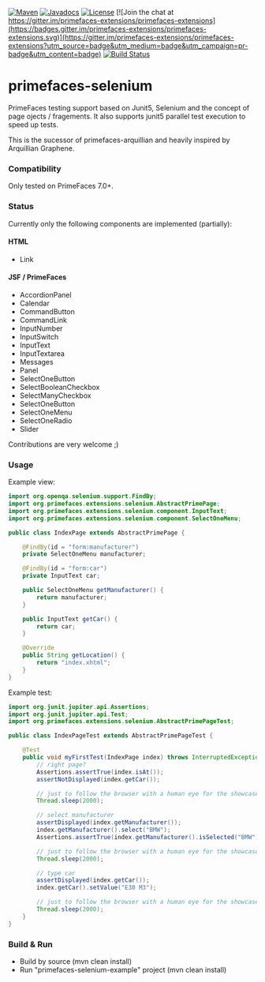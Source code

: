 [![Maven](https://img.shields.io/maven-central/v/org.primefaces.extensions/primefaces-selenium.svg)](http://repo1.maven.org/maven2/org/primefaces/extensions/primefaces-selenium/)
[![Javadocs](http://javadoc.io/badge/org.primefaces.extensions/primefaces-selenium.svg)](http://javadoc.io/doc/org.primefaces.extensions/primefaces-extensions)
[![License](http://img.shields.io/:license-apache-blue.svg)](http://www.apache.org/licenses/LICENSE-2.0.html)
[![Join the chat at https://gitter.im/primefaces-extensions/primefaces-extensions](https://badges.gitter.im/primefaces-extensions/primefaces-extensions.svg)](https://gitter.im/primefaces-extensions/primefaces-extensions?utm_source=badge&utm_medium=badge&utm_campaign=pr-badge&utm_content=badge)
[![Build Status](https://travis-ci.org/primefaces-extensions/primefaces-selenium.svg?branch=master)](https://travis-ci.org/primefaces-extensions/primefaces-selenium)

# primefaces-selenium
PrimeFaces testing support based on Junit5, Selenium and the concept of page ojects / fragements.
It also supports junit5 parallel test execution to speed up tests.

This is the sucessor of primefaces-arquillian and heavily inspired by Arquillian Graphene.

### Compatibility
Only tested on PrimeFaces 7.0+.

### Status
Currently only the following components are implemented (partially):

#### HTML
- Link

#### JSF / PrimeFaces
- AccordionPanel
- Calendar
- CommandButton
- CommandLink
- InputNumber
- InputSwitch
- InputText
- InputTextarea
- Messages
- Panel
- SelectOneButton
- SelectBooleanCheckbox
- SelectManyCheckbox
- SelectOneButton
- SelectOneMenu
- SelectOneRadio
- Slider

Contributions are very welcome ;)

### Usage

Example view:
```java
import org.openqa.selenium.support.FindBy;
import org.primefaces.extensions.selenium.AbstractPrimePage;
import org.primefaces.extensions.selenium.component.InputText;
import org.primefaces.extensions.selenium.component.SelectOneMenu;

public class IndexPage extends AbstractPrimePage {

    @FindBy(id = "form:manufacturer")
    private SelectOneMenu manufacturer;

    @FindBy(id = "form:car")
    private InputText car;

    public SelectOneMenu getManufacturer() {
        return manufacturer;
    }

    public InputText getCar() {
        return car;
    }

    @Override
    public String getLocation() {
        return "index.xhtml";
    }
}
```

Example test:
```java
import org.junit.jupiter.api.Assertions;
import org.junit.jupiter.api.Test;
import org.primefaces.extensions.selenium.AbstractPrimePageTest;

public class IndexPageTest extends AbstractPrimePageTest {

    @Test
    public void myFirstTest(IndexPage index) throws InterruptedException {
        // right page?
        Assertions.assertTrue(index.isAt());
        assertNotDisplayed(index.getCar());

        // just to follow the browser with a human eye for the showcase :D - not need in your real tests
        Thread.sleep(2000);

        // select manufacturer
        assertDisplayed(index.getManufacturer());
        index.getManufacturer().select("BMW");
        Assertions.assertTrue(index.getManufacturer().isSelected("BMW"));

        // just to follow the browser with a human eye for the showcase :D - not need in your real tests
        Thread.sleep(2000);

        // type car
        assertDisplayed(index.getCar());
        index.getCar().setValue("E30 M3");

        // just to follow the browser with a human eye for the showcase :D - not need in your real tests
        Thread.sleep(2000);
    }
}
```

### Build & Run
- Build by source (mvn clean install)
- Run "primefaces-selenium-example" project (mvn clean install)
